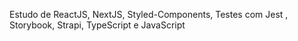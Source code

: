 Estudo de ReactJS, NextJS, Styled-Components, Testes com Jest , Storybook, Strapi, TypeScript e JavaScript 


